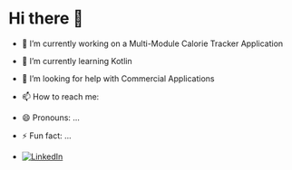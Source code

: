 # Hi there 👋

- 🔭 I’m currently working on a Multi-Module Calorie Tracker Application
- 🌱 I’m currently learning Kotlin
- 🤔 I’m looking for help with Commercial Applications
- 📫 How to reach me: 
- 😄 Pronouns: ...
- ⚡ Fun fact: ...

- [![LinkedIn](https://img.shields.io/badge/LinkedIn-blue?style=for-the-badge&logo=linkedin)](https://www.linkedin.com/in/samuel-thursby-50125b252/)
